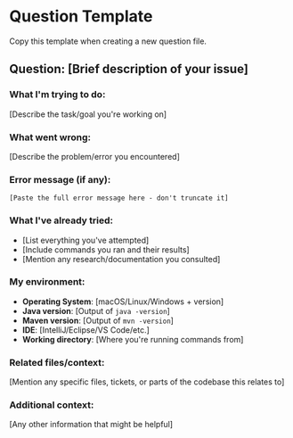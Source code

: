 # Question Template

Copy this template when creating a new question file.

## Question: [Brief description of your issue]

### What I'm trying to do:
[Describe the task/goal you're working on]

### What went wrong:
[Describe the problem/error you encountered]

### Error message (if any):
```
[Paste the full error message here - don't truncate it]
```

### What I've already tried:
- [List everything you've attempted]
- [Include commands you ran and their results]
- [Mention any research/documentation you consulted]

### My environment:
- **Operating System**: [macOS/Linux/Windows + version]
- **Java version**: [Output of `java -version`]
- **Maven version**: [Output of `mvn -version`]
- **IDE**: [IntelliJ/Eclipse/VS Code/etc.]
- **Working directory**: [Where you're running commands from]

### Related files/context:
[Mention any specific files, tickets, or parts of the codebase this relates to]

### Additional context:
[Any other information that might be helpful]